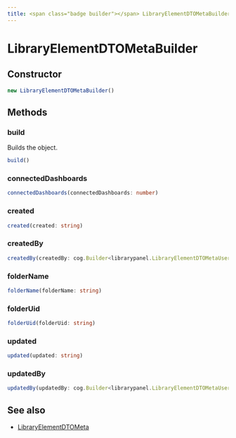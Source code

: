 ```yaml
---
title: <span class="badge builder"></span> LibraryElementDTOMetaBuilder
---
```

# <span class="badge builder"></span> LibraryElementDTOMetaBuilder

## Constructor

```typescript
new LibraryElementDTOMetaBuilder()
```
## Methods

### <span class="badge object-method"></span> build

Builds the object.

```typescript
build()
```

### <span class="badge object-method"></span> connectedDashboards

```typescript
connectedDashboards(connectedDashboards: number)
```

### <span class="badge object-method"></span> created

```typescript
created(created: string)
```

### <span class="badge object-method"></span> createdBy

```typescript
createdBy(createdBy: cog.Builder<librarypanel.LibraryElementDTOMetaUser>)
```

### <span class="badge object-method"></span> folderName

```typescript
folderName(folderName: string)
```

### <span class="badge object-method"></span> folderUid

```typescript
folderUid(folderUid: string)
```

### <span class="badge object-method"></span> updated

```typescript
updated(updated: string)
```

### <span class="badge object-method"></span> updatedBy

```typescript
updatedBy(updatedBy: cog.Builder<librarypanel.LibraryElementDTOMetaUser>)
```

## See also

 * <span class="badge object-type-interface"></span> [LibraryElementDTOMeta](./object-LibraryElementDTOMeta.md)
